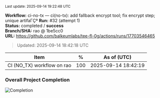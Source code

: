 <sub>Last update: 2025-09-14 19:22:48 UTC</sub>



<!-- BEGIN:RUN_SNAPSHOT -->

**Workflow:** ci-no-tx — ci(no-tx): add fallback encrypt tool; fix encrypt step; unique artifaΓÇª
**Run:** #32 (attempt 1)  
**Status:** completed / **success**  
**Branch/SHA:** rao @ 1be5cc0  
**URL:** https://github.com/balkeumlabs/tee-fl-0g/actions/runs/17703546465

> Updated: 2025-09-14 18:42:18 UTC

<!-- END:RUN_SNAPSHOT -->



<!-- BEGIN:PERCENTS -->

| Item                         | %   | As of (UTC)              |
|-----------------------------|-----|---------------------------|
| CI (NO_TX) workflow on rao  | 100 | 2025-09-14 18:42:19 |

<!-- END:PERCENTS -->



<!-- OVERALL_START -->
### Overall Project Completion
![Completion](https://img.shields.io/badge/completion-<PERCENT>%25-<COLOR>)
<!-- OVERALL_END -->


